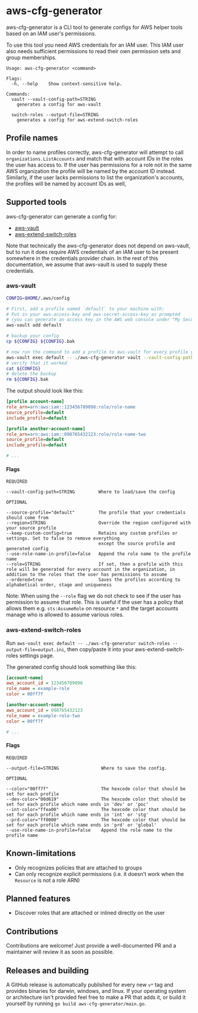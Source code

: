 # aws-cfg-generator

aws-cfg-generator is a CLI tool to generate configs for AWS helper tools based on an IAM user's permissions.

To use this tool you need AWS credentials for an IAM user. This IAM user also needs sufficient permissions to read their
own permission sets and group memberships.

```
Usage: aws-cfg-generator <command>

Flags:
  -h, --help    Show context-sensitive help.

Commands:
  vault --vault-config-path=STRING
    generates a config for aws-vault

  switch-roles --output-file=STRING
    generates a config for aws-extend-switch-roles
```

## Profile names

In order to name profiles correctly, aws-cfg-generator will attempt to call `organizations.ListAccounts` and match that
with account IDs in the roles the user has access to. If the user has permissions for a role not in the same AWS
organization the profile will be named by the account ID instead. Similarly, if the user lacks permissions to list the
organization's accounts, the profiles will be named by account IDs as well,

## Supported tools

aws-cfg-generator can generate a config for:

- [aws-vault](https://github.com/99designs/aws-vault)
- [aws-extend-switch-roles](https://github.com/tilfinltd/aws-extend-switch-roles)

Note that technically the aws-cfg-generator does not depend on aws-vault, but to run it does require AWS credentials
of an IAM user to be present somewhere in the credentials provider chain. In the rest of this documentation, we assume
that aws-vault is used to supply these credentials.

### aws-vault

```sh
CONFIG=$HOME/.aws/config

# First, add a profile named `default` to your machine with:
# Put in your aws-access-key and aws-secret-access-key as prompted
# (you can generate an access key in the AWS web console under "My Security Credentials").
aws-vault add default

# backup your config
cp ${CONFIG} ${CONFIG}.bak

# now run the command to add a profile to aws-vault for every profile you're explicitly allowed to assume
aws-vault exec default -- ./aws-cfg-generator vault --vault-config-path=${CONFIG}
# verify that it worked
cat ${CONFIG}
# delete the backup
rm ${CONFIG}.bak
```

The output should look like this:

```ini
[profile account-name]
role_arn=arn:aws:iam::123456789098:role/role-name
source_profile=default
include_profile=default

[profile another-account-name]
role_arn=arn:aws:iam::098765432123:role/role-name-two
source_profile=default
include_profile=default

# ...
```

#### Flags

```
REQUIRED

--vault-config-path=STRING         Where to load/save the config

OPTIONAL

--source-profile="default"         The profile that your credentials should come from
--region=STRING                    Override the region configured with your source profile
--keep-custom-config=true          Retains any custom profiles or settings. Set to false to remove everything
                                   except the source profile and generated config
--use-role-name-in-profile=false   Append the role name to the profile name
--role=STRING                      If set, then a profile with this role will be generated for every account in the organization, in addition to the roles that the user has permissions to assume
--ordered=true                     Saves the profiles according to alphabetical order, stage and uniqueness
```

Note: When using the `--role` flag we do not check to see if the user has permission to assume that role. This is useful
if the user has a policy that allows them e.g. `sts:AssumeRole` on resource `*` and the target accounts
manage who is allowed to assume various roles.

### aws-extend-switch-roles

Run `aws-vault exec default -- ./aws-cfg-generator switch-roles --output-file=output.ini`, then copy/paste it into your aws-extend-switch-roles settings page.

The generated config should look something like this:

```ini
[account-name]
aws_account_id = 123456789098
role_name = example-role
color = 00ff7f

[another-account-name]
aws_account_id = 098765432123
role_name = example-role-two
color = 00ff7f

# ...
```

#### Flags

```
REQUIRED

--output-file=STRING                Where to save the config.

OPTIONAL

--color="00ff7f"                    The hexcode color that should be set for each profile
--dev-color="00d619"                The hexcode color that should be set for each profile which name ends in 'dev' or 'poc'
--int-color="ffea00"                The hexcode color that should be set for each profile which name ends in 'int' or 'stg'
--prd-color="ff0000"                The hexcode color that should be set for each profile which name ends in 'prd' or 'global'
--use-role-name-in-profile=false    Append the role name to the profile name
```

## Known-limitations

- Only recognizes policies that are attached to groups
- Can only recognize explicit permissions (i.e. it doesn't work when the `Resource` is not a role ARN)

## Planned features

- Discover roles that are attached or inlined directly on the user

## Contributions

Contributions are welcome! Just provide a well-documented PR and a maintainer will review it as soon as possible.

## Releases and building

A GitHub release is automatically published for every new `v*` tag and provides binaries for darwin, windows, and
linux. If your operating system or architecture isn't provided feel free to make a PR that adds it, or build it
yourself by running `go build aws-cfg-generator/main.go`.
